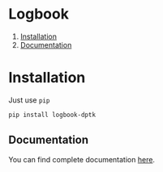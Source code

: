 Logbook
=======

1. [Installation](#installation)
2. [Documentation](http://docs.neuroinfo.org/logbook/en/latest)

# Installation
Just use `pip`

```bash
pip install logbook-dptk
```

## Documentation
You can find complete documentation [here](http://docs.neuroinfo.org/logbook/en/latest).
